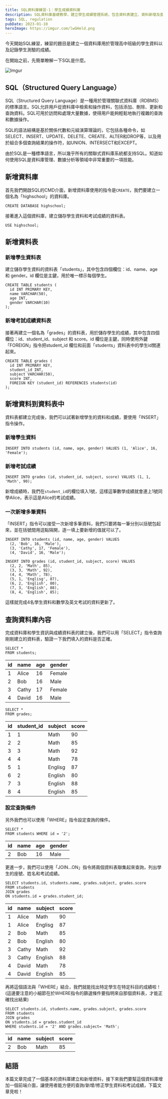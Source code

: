 ```yaml
---
title: SQL資料庫練習-1：學生成績資料庫
description: SQL資料庫基礎教學，建立學生成績管理系統，包含資料表建立、資料新增及查詢操作
tags: SQL, regulation
pubDate: 2023-01-10
heroImage: https://imgur.com/lwGHeld.png
---
```


今天開始SQL練習，練習的題目是建立一個資料庫用於管理高中班級的學生資料以及記錄學生測驗的成績。

在開始之前，先簡單瞭解一下SQL是什麼。

![Imgur](https://imgur.com/lwGHeld.png)

## SQL（Structured Query Language）

SQL（Structured Query Language）是一種用於管理關聯式資料庫（RDBMS）的標準語言。SQL允許用戶從資料庫中檢索和操作資料，包括添加、刪除、更新和查詢資料。SQL可用於訪問和處理大量數據，使得用戶能夠輕鬆地執行複雜的查詢和數據操作。

SQL的語法結構是基於關係代數和元組演算理論的，它包括各種命令，如SELECT、INSERT、UPDATE、DELETE、CREATE、ALTER和DROP等，以及用於組合多個查詢結果的操作符，如UNION、INTERSECT和EXCEPT。

由於SQL是一種標準語言，所以幾乎所有的關聯式資料庫系統都支持SQL。知道如何使用SQL是資料庫管理、數據分析等領域中非常重要的一項技能。

## 新增資料庫

首先我們開啟SQL的CMD介面，新增資料庫使用的指令是`CREATE`，我們要建立一個名為「highschool」的資料庫。

```
CREATE DATABASE highschool;
```

接著進入這個資料庫，建立儲存學生資料和考試成績的資料表。

```
USE highschool;
```

## 新增資料表

### 新增學生資料表

建立儲存學生資料的資料表「students」，其中包含四個欄位：id、name、age 和 gender。id 欄位是主鍵，用於唯一標示每個學生。

```
CREATE TABLE students (
  id INT PRIMARY KEY,
  name VARCHAR(50),
  age INT,
  gender VARCHAR(10)
);
```

### 新增考試成績資料表

接著再建立一個名為「grades」的資料表，用於儲存學生的成績，其中包含四個欄位：id、student_id、subject 和 score。id 欄位是主鍵，同時使用外鍵「FOREIGN」指令把student_id 欄位和前面「students」資料表中的學生id關連起來。

```
CREATE TABLE grades (
  id INT PRIMARY KEY,
  student_id INT,
  subject VARCHAR(50),
  score INT,
  FOREIGN KEY (student_id) REFERENCES students(id)
);
```

## 新增資料到資料表中

資料表都建立完成後，我們可以試著新增學生的資料和成績，要使用「INSERT」指令操作。

### 新增學生資料

```
INSERT INTO students (id, name, age, gender) VALUES (1, 'Alice', 16, 'Female');
```

### 新增考試成績

```
INSERT INTO grades (id, student_id, subject, score) VALUES (1, 1, 'Math', 90);
```

新增成績時，我們在`student_id`的欄位填入1號，這樣這筆數學成績就會連上1號同學Alice，表示這是Alice的考試成績。

### 一次新增多筆資料

「INSERT」指令可以接受一次新增多筆資料，我們只要將每一筆分別以括號包起來，並在括號間用逗點隔開，逐一填上要新增的值就可以了。

```
INSERT INTO students (id, name, age, gender) VALUES
  (2, 'Bob', 16, 'Male'),
  (3, 'Cathy', 17, 'Female'),
  (4, 'David', 16, 'Male');
```

```
INSERT INTO grades (id, student_id, subject, score) VALUES
  (2, 2, 'Math', 85),
  (3, 3, 'Math', 92),
  (4, 4, 'Math', 78),
  (5, 1, 'Englisg', 87),
  (6, 2, 'English', 80),
  (7, 3, 'English', 88),
  (8, 4, 'English', 85);
```

這樣就完成4名學生資料和數學及英文考試的資料更新了。

## 查詢資料庫內容

完成資料庫和學生資訊與成績資料表的建立後，我們可以用「SELECT」指令查詢剛剛建立的資料表，驗證一下我們填入的資料是否正確。

```
SELECT * 
FROM students;
```

| id |  name | age | gender |
|----|-------|-----|--------|
|  1 | Alice |  16 | Female |
|  2 |   Bob |  16 |   Male |
|  3 | Cathy |  17 | Female |
|  4 | David |  16 |   Male |

```
SELECT * 
FROM grades;
```

| id | student_id | subject | score |
|----|------------|---------|-------|
|  1 |          1 |    Math |    90 |
|  2 |          2 |    Math |    85 |
|  3 |          3 |    Math |    92 |
|  4 |          4 |    Math |    78 |
|  5 |          1 | Englisg |    87 |
|  6 |          2 | English |    80 |
|  7 |          3 | English |    88 |
|  8 |          4 | English |    85 |

### 設定查詢條件

另外我們也可以使用「WHERE」指令設定查詢的條件。

```
SELECT * 
FROM students WHERE id = '2';
```

| id | name | age | gender |
|----|------|-----|--------|
|  2 |  Bob |  16 |   Male |

更進一步，我們可以使用「JOIN...ON」指令將兩個資料表聯集起來查詢，列出學生的座號、姓名和考試成績。

```
SELECT students.id, students.name, grades.subject, grades.score
FROM students
JOIN grades
ON students.id = grades.student_id;
```

| id |  name | subject | score |
|----|-------|---------|-------|
|  1 | Alice |    Math |    90 |
|  1 | Alice | Englisg |    87 |
|  2 |   Bob |    Math |    85 |
|  2 |   Bob | English |    80 |
|  3 | Cathy |    Math |    92 |
|  3 | Cathy | English |    88 |
|  4 | David |    Math |    78 |
|  4 | David | English |    85 |

再將這個語法與「WHERE」結合，我們就能找出特定學生在特定科目的成績啦！(這邊要注意的小細節在於WHERE指令的篩選條件要指明來自那個資料表，才能正確找出結果)

```
SELECT students.id, students.name, grades.subject, grades.score
FROM students
JOIN grades
ON students.id = grades.student_id
WHERE students.id = '2' AND grades.subject= 'Math';
```

| id | name | subject | score |
|----|------|---------|-------|
|  2 |  Bob |    Math |    85 |

## 結語

本篇文章完成了一個基本的資料庫建立和新增資料，接下來我們要幫這個資料庫增加一個前端介面，讓使用者能方便的查詢/新增/修正學生資料和考試成績，下篇文章見啦！
